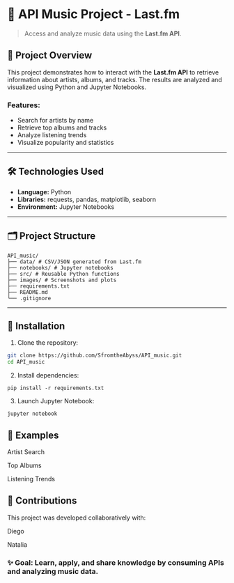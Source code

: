 # 🎵 API Music Project - Last.fm

> Access and analyze music data using the **Last.fm API**.

## 📌 Project Overview

This project demonstrates how to interact with the **Last.fm API** to retrieve information about artists, albums, and tracks. The results are analyzed and visualized using Python and Jupyter Notebooks.

### Features:
- Search for artists by name
- Retrieve top albums and tracks
- Analyze listening trends
- Visualize popularity and statistics

---

## 🛠 Technologies Used

- **Language:** Python
- **Libraries:** requests, pandas, matplotlib, seaborn
- **Environment:** Jupyter Notebooks

---

## 🗂 Project Structure
```
API_music/
├── data/ # CSV/JSON generated from Last.fm
├── notebooks/ # Jupyter notebooks
├── src/ # Reusable Python functions
├── images/ # Screenshots and plots
├── requirements.txt
├── README.md
└── .gitignore
```
---

## 🚀 Installation

1. Clone the repository:

```bash
git clone https://github.com/SfromtheAbyss/API_music.git
cd API_music
```
2. Install dependencies:
```
pip install -r requirements.txt
```
3. Launch Jupyter Notebook:
```
jupyter notebook
```
## 📸 Examples
Artist Search

Top Albums

Listening Trends

## 🤝 Contributions

This project was developed collaboratively with:

Diego

Natalia


### ✨ Goal: Learn, apply, and share knowledge by consuming APIs and analyzing music data.
